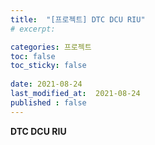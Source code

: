 ```yaml
---
title:  "[프로젝트] DTC DCU RIU"
# excerpt: 

categories: 프로젝트
toc: false
toc_sticky: false
 
date: 2021-08-24
last_modified_at:  2021-08-24
published : false
---
```


**DTC DCU RIU**
